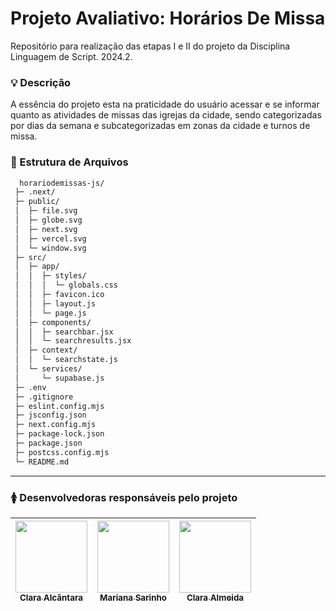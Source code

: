  # Projeto Avaliativo: Horários De Missa
Repositório para realização das etapas I e II do projeto da Disciplina Linguagem de Script. 2024.2.

### 💡 Descrição
A essência do projeto esta na praticidade do usuário acessar e se informar quanto as atividades de missas das igrejas da cidade, sendo categorizadas por dias da semana e subcategorizadas em zonas da cidade e turnos de missa.
### 📂 Estrutura de Arquivos
```bash
  horariodemissas-js/
 ├─ .next/
 ├─ public/
 │  ├─ file.svg
 │  ├─ globe.svg
 │  ├─ next.svg
 │  ├─ vercel.svg
 │  └─ window.svg
 ├─ src/
 │  ├─ app/
 │  │  ├─ styles/
 │  │  │  └─ globals.css
 │  │  ├─ favicon.ico
 │  │  ├─ layout.js
 │  │  └─ page.js
 │  ├─ components/
 │  │  ├─ searchbar.jsx
 │  │  └─ searchresults.jsx
 │  ├─ context/
 │  │  └─ searchstate.js
 │  └─ services/
 │     └─ supabase.js
 ├─ .env
 ├─ .gitignore
 ├─ eslint.config.mjs
 ├─ jsconfig.json
 ├─ next.config.mjs
 ├─ package-lock.json
 ├─ package.json
 ├─ postcss.config.mjs
 └─ README.md
```
---

### 🚺 Desenvolvedoras responsáveis pelo projeto
| [<img loading="lazy" src="https://github.com/oiclai.png" width=115><br><sub>Clara Alcântara</sub>](https://github.com/oiclai) | [<img loading="lazy" src="https://github.com/marisarinho.png" width=115><br><sub>Mariana Sarinho</sub>](https://github.com/marisarinho)| [<img loading="lazy" src="https://github.com/euclaraalmeida.png" width=115><br><sub>Clara Almeida</sub>](https://github.com/euclaraalmeida)
| :---: | :---: | :---: |
